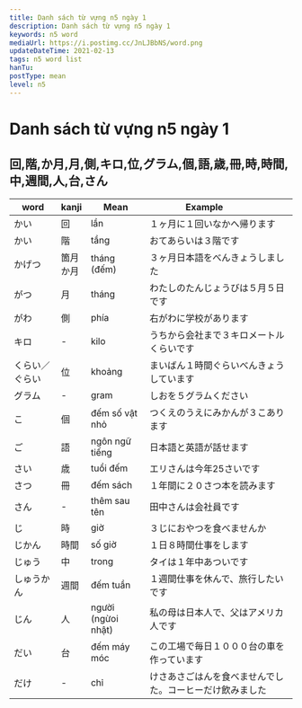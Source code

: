 ```yaml
---
title: Danh sách từ vựng n5 ngày 1
description: Danh sách từ vựng n5 ngày 1
keywords: n5 word
mediaUrl: https://i.postimg.cc/JnLJBbNS/word.png
updateDateTime: 2021-02-13
tags: n5 word list
hanTu:
postType: mean
level: n5
---
```


# Danh sách từ vựng n5 ngày 1 
## 回,階,か月,月,側,キロ,位,グラム,個,語,歳,冊,時,時間,中,週間,人,台,さん
| word | kanji | Mean | Example&nbsp;&nbsp;&nbsp;&nbsp;&nbsp;&nbsp;&nbsp;&nbsp;&nbsp;&nbsp;&nbsp;&nbsp; |
| --- | --- | --- | --- |
| かい | 回 | lần | １ヶ月に１回いなかへ帰ります |
| かい | 階 | tầng | おてあらいは３階です |
| かげつ | 箇月<br/>か月 | tháng<br/>(đếm) | ３ヶ月日本語をべんきょうしました |
| がつ | 月 | tháng | わたしのたんじょうびは５月５日です |
| がわ | 側 | phía | 右がわに学校があります |
| キロ | - | kilo | うちから会社まで３キロメートルくらいです |
| くらい／ぐらい | 位 | khoảng | まいばん１時間ぐらいべんきょうしています |
| グラム | - | gram | しおを５グラムください |
| こ | 個 | đếm số vật nhỏ | つくえのうえにみかんが３こあります |
| ご | 語 | ngôn ngữ tiếng | 日本語と英語が話せます |
| さい | 歳 | tuổi đếm | エリさんは今年25さいです |
| さつ | 冊 | đếm sách | １年間に２０さつ本を読みます |
| さん | - | thêm sau tên | 田中さんは会社員です |
| じ | 時 | giờ | ３じにおやつを食べませんか |
| じかん | 時間 | số giờ | １日８時間仕事をします |
| じゅう | 中 | trong | タイは１年中あついです |
| しゅうかん | 週間 | đếm tuần | １週間仕事を休んで、旅行したいです |
| じん | 人 | người (ngừoi nhật) | 私の母は日本人で、父はアメリカ人です |
| だい | 台 | đếm máy móc | この工場で毎日１０００台の車を作っています |
| だけ | - | chỉ | けさあさごはんを食べませんでした。コーヒーだけ飲みました |